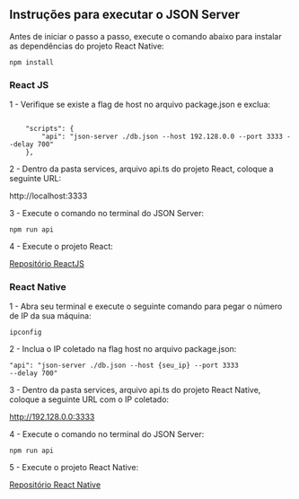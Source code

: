 ## Instruções para executar o JSON Server

Antes de iniciar o passo a passo, execute o comando abaixo para instalar as dependências do projeto React Native:

<code>npm install</code>

### React JS

1 - Verifique se existe a flag de host no arquivo package.json e exclua:

<code>
    "scripts": {
        "api": "json-server ./db.json --host 192.128.0.0 --port 3333 --delay 700"
    },
</code>

2 - Dentro da pasta services, arquivo api.ts do projeto React, coloque a seguinte URL:

http://localhost:3333

3 - Execute o comando no terminal do JSON Server:

<code>npm run api</code>

4 - Execute o projeto React:

[Repositório ReactJS](https://github.com/JA-Lourenco/myLessons-ReactJS)

### React Native

1 - Abra seu terminal e execute o seguinte comando para pegar o número de IP da sua máquina:

<code>ipconfig</code>

2 - Inclua o IP coletado na flag host no arquivo package.json:

<code>"api": "json-server ./db.json --host {seu_ip} --port 3333 --delay 700"</code>

3 - Dentro da pasta services, arquivo api.ts do projeto React Native, coloque a seguinte URL com o IP coletado:

http://192.128.0.0:3333

4 - Execute o comando no terminal do JSON Server:

<code>npm run api</code>


5 - Execute o projeto React Native:

[Repositório React Native](https://github.com/JA-Lourenco/myLessons-ReactNative)
